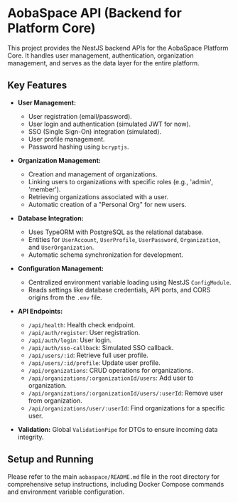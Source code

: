 # AobaSpace API (Backend for Platform Core)

This project provides the NestJS backend APIs for the AobaSpace Platform Core. It handles user management, authentication, organization management, and serves as the data layer for the entire platform.

## Key Features

* **User Management:**
    * User registration (email/password).
    * User login and authentication (simulated JWT for now).
    * SSO (Single Sign-On) integration (simulated).
    * User profile management.
    * Password hashing using `bcryptjs`.

* **Organization Management:**
    * Creation and management of organizations.
    * Linking users to organizations with specific roles (e.g., 'admin', 'member').
    * Retrieving organizations associated with a user.
    * Automatic creation of a "Personal Org" for new users.

* **Database Integration:**
    * Uses TypeORM with PostgreSQL as the relational database.
    * Entities for `UserAccount`, `UserProfile`, `UserPassword`, `Organization`, and `UserOrganization`.
    * Automatic schema synchronization for development.

* **Configuration Management:**
    * Centralized environment variable loading using NestJS `ConfigModule`.
    * Reads settings like database credentials, API ports, and CORS origins from the `.env` file.

* **API Endpoints:**
    * `/api/health`: Health check endpoint.
    * `/api/auth/register`: User registration.
    * `/api/auth/login`: User login.
    * `/api/auth/sso-callback`: Simulated SSO callback.
    * `/api/users/:id`: Retrieve full user profile.
    * `/api/users/:id/profile`: Update user profile.
    * `/api/organizations`: CRUD operations for organizations.
    * `/api/organizations/:organizationId/users`: Add user to organization.
    * `/api/organizations/:organizationId/users/:userId`: Remove user from organization.
    * `/api/organizations/user/:userId`: Find organizations for a specific user.

* **Validation:** Global `ValidationPipe` for DTOs to ensure incoming data integrity.

## Setup and Running

Please refer to the main `aobaspace/README.md` file in the root directory for comprehensive setup instructions, including Docker Compose commands and environment variable configuration.